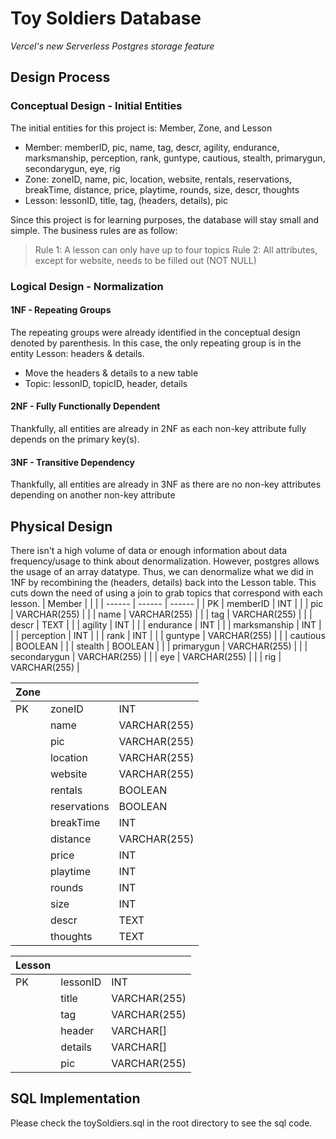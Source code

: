 # Toy Soldiers Database
_Vercel's new Serverless Postgres storage feature_

## Design Process
### Conceptual Design - Initial Entities
The initial entities for this project is: Member, Zone, and Lesson
- Member: memberID, pic, name, tag, descr, agility, endurance, marksmanship, perception, rank, guntype, cautious, stealth, primarygun, secondarygun, eye, rig
- Zone: zoneID, name, pic, location, website, rentals, reservations, breakTime, distance, price, playtime, rounds, size, descr, thoughts
- Lesson: lessonID, title, tag, (headers, details), pic

Since this project is for learning purposes, the database will stay small and simple.
The business rules are as follow:
> Rule 1: A lesson can only have up to four topics
> Rule 2: All attributes, except for website, needs to be filled out (NOT NULL)

### Logical Design - Normalization
#### 1NF - Repeating Groups
The repeating groups were already identified in the conceptual design denoted by parenthesis.
In this case, the only repeating group is in the entity Lesson: headers & details.
- Move the headers & details to a new table
- Topic: lessonID, topicID, header, details

#### 2NF - Fully Functionally Dependent
Thankfully, all entities are already in 2NF as each non-key attribute fully depends on the primary key(s).

#### 3NF - Transitive Dependency
Thankfully, all entities are already in 3NF as there are no non-key attributes depending on another non-key attribute

## Physical Design
There isn't a high volume of data or enough information about data frequency/usage to think about denormalization. However, postgres allows the usage of an array datatype. Thus, we can denormalize what we did in 1NF by recombining the (headers, details) back into the Lesson table. This cuts down the need of using a join to grab topics that correspond with each lesson.
| Member |  |  |
| ------ | ------ | ------ |
| PK | memberID | INT |
|  | pic | VARCHAR(255) |
|  | name | VARCHAR(255) |
|  | tag | VARCHAR(255) |
|  | descr | TEXT |
|  | agility | INT |
|  | endurance | INT |
|  | marksmanship | INT |
|  | perception | INT |
|  | rank | INT |
|  | guntype | VARCHAR(255) |
|  | cautious | BOOLEAN |
|  | stealth | BOOLEAN |
|  | primarygun | VARCHAR(255) |
|  | secondarygun | VARCHAR(255) |
|  | eye | VARCHAR(255) |
|  | rig | VARCHAR(255) |

| Zone |  |  |
| ------ | ------ | ------ |
| PK | zoneID | INT |
|  | name | VARCHAR(255) |
|  | pic | VARCHAR(255) |
|  | location | VARCHAR(255) |
|  | website | VARCHAR(255) |
|  | rentals | BOOLEAN |
|  | reservations | BOOLEAN |
|  | breakTime | INT |
|  | distance | VARCHAR(255) |
|  | price | INT |
|  | playtime | INT |
|  | rounds | INT |
|  | size | INT |
|  | descr | TEXT |
|  | thoughts | TEXT |

| Lesson |  |  |
| ------ | ------ | ------ |
| PK | lessonID | INT |
|  | title | VARCHAR(255) |
|  | tag | VARCHAR(255) |
|  | header | VARCHAR[] |
|  | details | VARCHAR[] |
|  | pic | VARCHAR(255) |

## SQL Implementation
Please check the toySoldiers.sql in the root directory to see the sql code.